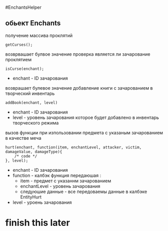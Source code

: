 #EnchantsHelper
## обьект Enchants
получение массива проклятий 
```JS 
getCurses();
```
 
 возврвашает булвое значение
проверка является ли зачарование проклятием
```JS
isCurse(enchant);
 ```
+ enchant - ID зачарования

возврашает булевое значение
добавление книги с зачарованием в творческий инвентарь 
```JS
addBook(enchant, level)
```
+ enchant - ID зачарования
+ level - уровень зачарования которое будет добавлено в инвентарь творческого режима
 
вызов функции при изпользовании предмета с указаным зачарованием в качестве меча  
```JS
hurt(enchant, function(item, enchantLevel, attacker, victim, damageValue, damageType){
	/* code */
}, level);
```
+ enchant - ID зачарования
+ function - калбэк функция передаюшая :
   + item - предмет с указаннм зачарованием
   + enchantLevel - уровень зачарования
   + следуюшие данные - все передоваемы данные в калбэке EntityHurt
+ level - уроень зачарования
# finish this later
